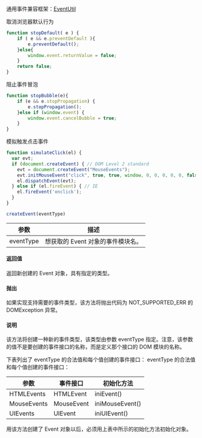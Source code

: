通用事件兼容框架：[EventUtil](https://github.com/mumuy/tools-library/blob/gh-pages/code/EventUtil.js)

取消浏览器默认行为
``` javascript
function stopDefault( e ) {
    if ( e && e.preventDefault ){
        e.preventDefault();
    }else{
        window.event.returnValue = false;
    }
    return false;
}
```

阻止事件冒泡
``` javascript
function stopBubble(e){
    if (e && e.stopPropagation) {
        e.stopPropagation();
    }else if (window.event) {
        window.event.cancelBubble = true;
    }
}
```

模拟触发点击事件
``` javascript
function simulateClick(el) {
  var evt;
  if (document.createEvent) { // DOM Level 2 standard
    evt = document.createEvent("MouseEvents");
    evt.initMouseEvent("click", true, true, window, 0, 0, 0, 0, 0, false, false, false, false, 0, null);
    el.dispatchEvent(evt);
  } else if (el.fireEvent) { // IE
    el.fireEvent('onclick');
  }
}
```

``` javascript
createEvent(eventType)
```
|参数|描述|
|-----|-----|
|eventType|想获取的 Event 对象的事件模块名。|

#### 返回值
返回新创建的 Event 对象，具有指定的类型。

#### 抛出
如果实现支持需要的事件类型，该方法将抛出代码为 NOT_SUPPORTED_ERR 的 DOMException 异常。

#### 说明
该方法将创建一种新的事件类型，该类型由参数 eventType 指定。注意，该参数的值不是要创建的事件接口的名称，而是定义那个接口的 DOM 模块的名称。

下表列出了 eventType 的合法值和每个值创建的事件接口：
eventType 的合法值和每个值创建的事件接口：

|参数|事件接口|初始化方法|
|-----|-----|-----|
|HTMLEvents|HTMLEvent|iniEvent()|
|MouseEvents|MouseEvent|iniMouseEvent()|
|UIEvents|UIEvent|iniUIEvent()|
用该方法创建了 Event 对象以后，必须用上表中所示的初始化方法初始化对象。
